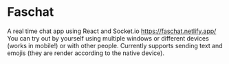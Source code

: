 # Faschat
 A real time chat app using React and Socket.io
https://faschat.netlify.app/
You can try out by yourself using multiple windows or different devices (works in mobile!) or with other people. 
Currently supports sending text and emojis (they are render according to the native device).

